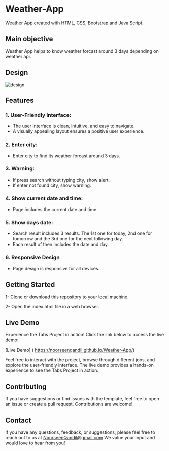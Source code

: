 # Weather-App
Weather App created with HTML, CSS, Bootstrap and Java Script.

## Main objective
 Weather App helps to know weather forcast around 3 days depending on weather api.

## Design
![design](https://github.com/NoorseenQandil/Weather-App/assets/70522199/b3533c86-dd62-4196-a3e5-b24da27be8d5)

## Features
### 1. User-Friendly Interface:
* The user interface is clean, intuitive, and easy to navigate.
* A visually appealing layout ensures a positive user experience.

### 2. Enter city:
* Enter city to find its weather forcast around 3 days.

### 3. Warning:
* If press search without typing city, show alert.
* If enter not found city, show warning.
  
### 4. Show current date and time:
* Page includes the current date and time.

### 5. Show days date:
* Search result includes 3 results. The 1st one for today, 2nd one for tomorrow and the 3rd one for the next following day.
* Each result of then includes the date and day.
   
### 6. Responsive Design
* Page design is responsive for all devices.


## Getting Started
1- Clone or download this repository to your local machine.

2- Open the index.html file in a web browser.
 

## Live Demo
Experience the Tabs Project in action! Click the link below to access the live demo:

[Live Demo] ( https://noorseenqandil.github.io/Weather-App/)

Feel free to interact with the project, browse through different jobs, and explore the user-friendly interface. The live demo provides a hands-on experience to see the Tabs Project in action.

## Contributing
If you have suggestions or find issues with the template, feel free to open an issue or create a pull request. Contributions are welcome!

## Contact
If you have any questions, feedback, or suggestions, please feel free to reach out to us at NourseenQandil@gmail.com We value your input and would love to hear from you!
